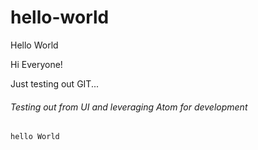 # hello-world
Hello World

Hi Everyone!

Just testing out GIT...

###### Testing out from UI and leveraging Atom for development

~~~~
hello World
~~~~
